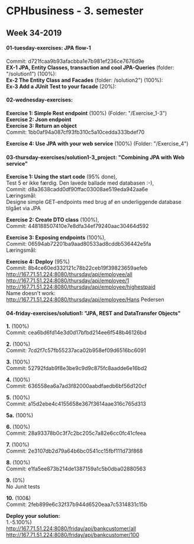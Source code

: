 # CPHbusiness - 3. semester

## Week 34-2019

#### 01-tuesday-exercises: JPA flow-1  
Commit: d721fcaa9b93afacbba1e7b981ef236ce7676d9e  
**EX-1 JPA, Entity Classes, transaction and cool JPA-Queries** (folder: "/solution1") (100%):  
**Ex-2   The Entity Class and Facades** (folder: /solution2") (100%):  
**Ex-3  Add a JUnit Test to your facade** (20%):  
  
  
  
#### 02-wednesday-exercises:
**Exercise 1: Simple Rest endpoint** (100%) (Folder: "/Exercise_1-3")  
**Exercise 2: Json endpoint**  
**Exercise 3: Return an object**  
Commit: 1bb0af94a087cf93fb310c5a10cedda333bdef70  

**Exercise 4: Use JPA with your web service** (100%) (Folder: "/Exercise_4")
  
  
  
#### 03-thursday-exercises/solution1-3_project: "Combining JPA with Web service"
**Exercise 1: Using the start code** (95% done),  
Test 5 er ikke færdig. Den lavede ballade med databasen :-),  
Commit: d8a3638cadd0df90ffac03008ae519eda942aa6e  
Læringsmål:  
Designe simple GET-endpoints med brug af en underliggende database tilgået via JPA  

**Exercise 2: Create DTO class** (100%),  
Commit: 448188507410e7e8dfa34ef79240aac30464d592  


**Exercise 3: Exposing endpoints** (100%),  
Commit: 06594ab72201ba9aad80533ad8cddb536442e5fa  
Læringsmål:


**Exercise 4: Deploy** (95%)  
Commit: 8b4ce60ed332121c78b22ceb19f39823659aefeb  
http://167.71.51.224:8080/thursday/api/employee/all  
http://167.71.51.224:8080/thursday/api/employee/1  
http://167.71.51.224:8080/thursday/api/employee/highestpaid  
Name doesn't work:  
http://167.71.51.224:8080/thursday/api/employee/Hans Pedersen
  
  

#### 04-friday-exercises/solution1: "JPA, REST and DataTransfer Objects"
**1.** (100%)  
Commit: cea6bd6fd14e3d0d17bfbd214ee6f548b46126bd

**2.** (100%)  
Commit: 7cd2f7c57fb55237aca02b958ef09d6516bc6091

**3.** (100%)  
Commit: 52792fdab9f8e3be9c9d9c875fc8aadde6e16bd2

**4.** (100%)  
Commit: 636558ea6a7ad3f82000aabdfaedb6bf56d120cf

**5.** (100%)  
Commit: a15d2ebe4c4155658e367f3614aae316c765d313

**5a.** (100%)  

**6.** (100%)  
Commit: 28a93378b0c3f7c2bc205c7a82e6cc0fc41cfeea

**7.** (100%)  
Commit: 2e3107db2d79a64b6bc0541cc15fbf111d73f868

**8.** (100%)  
Commit: e1fa5ee873b214de1387159a1c5b0dba02880563

**9.** (0%)  
No Junit tests

**10.** (100&)  
Commit: 2feb899e6c32f37b944d6520eaa7c5314831c15b


**Deploy your solution:**  
1.-5.100%)  
http://167.71.51.224:8080/friday/api/bankcustomer/all  
http://167.71.51.224:8080/friday/api/bankcustomer/100
